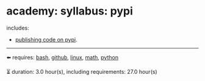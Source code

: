 # academy: syllabus: pypi

includes:
- [publishing code on pypi](https://github.com/kamangir/bluer-ai/tree/main/bluer_ai/.abcli/plugins/pypi).

---

⬅️ requires: [bash](./bash.md), [github](./github.md), [linux](./linux.md), [math](./math.md), [python](./python.md)


⏳ duration: 3.0 hour(s), including requirements: 27.0 hour(s)

